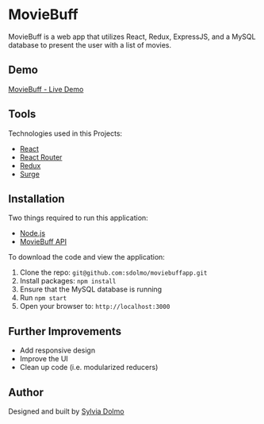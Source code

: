 # MovieBuff

MovieBuff is a web app that utilizes React, Redux, ExpressJS, and a MySQL database to present the user with a list of movies.

## Demo
 
 [MovieBuff - Live Demo](http://movie-buff.surge.sh/movies)

## Tools

Technologies used in this Projects:
  * [React](https://facebook.github.io/react/)
  * [React Router](https://reacttraining.com/react-router/)
  * [Redux](http://redux.js.org/docs/basics/UsageWithReact.html)
  * [Surge](https://surge.sh/help/adding-a-custom-domain)

## Installation

  Two things required to run this application:
   * [Node.js](https://nodejs.org/en/)
   * [MovieBuff API](https://github.com/sdolmo/moviebuff_api)

  To download the code and view the application:

  1. Clone the repo: `git@github.com:sdolmo/moviebuffapp.git`
  2. Install packages: `npm install`
  3. Ensure that the MySQL database is running
  4. Run `npm start`
  5. Open your browser to: `http://localhost:3000`

## Further Improvements

  * Add responsive design
  * Improve the UI
  * Clean up code (i.e. modularized reducers)

## Author

  Designed and built by [Sylvia Dolmo](https://twitter.com/SylviaDolmo)

